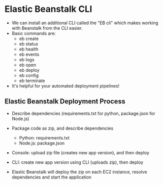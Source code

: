 # Elastic Beanstalk CLI

- We can install an additional CLI called the "EB cli" which makes working with Beanstalk from the CLI easier.
- Basic commands are:
    - eb create
    - eb status
    - eb health
    - eb events
    - eb logs
    - eb open
    - eb deploy
    - eb config
    - eb terminate
- It's helpful for your automated deployment pipelines!

## Elastic Beanstalk Deployment Process

- Describe dependencies (requirements.txt for python, package.json for Node.js)
- Package code as zip, and describe dependencies
    - Python: requirements.txt
    - Node.js: package.json
- Console: upload zip file (creates new app version), and then deploy
- CLI: create new app version using CLI (uploads zip), then deploy

- Elastic Beanstalk will deploy the zip on each EC2 instance, resolve dependencies and start the application